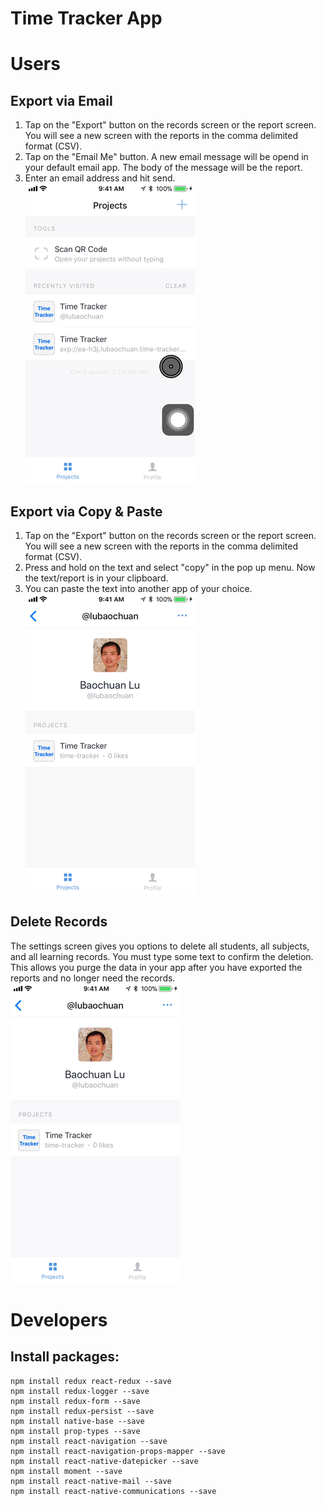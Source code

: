 
# Time Tracker App

# Users
## Export via Email
1. Tap on the "Export" button on the records screen or the report screen. You will see a new screen with the reports in the comma delimited format (CSV).
1. Tap on the "Email Me" button. A new email message will be opend in your default email app. The body of the message will be the report.
1. Enter an email address and hit send.
![export via email](images/email_export.gif)
## Export via Copy & Paste
1. Tap on the "Export" button on the records screen or the report screen. You will see a new screen with the reports in the comma delimited format (CSV).
1. Press and hold on the text and select "copy" in the pop up menu. Now the text/report is in your clipboard.
2. You can paste the text into another app of your choice.
![export via gmail](images/email_export2.gif)
## Delete Records
The settings screen gives you options to delete all students, all subjects, and all learning records. You must type some text to confirm the deletion. This allows you purge the data in your app after you have exported the reports and no longer need the records.
![delete](images/delete_records.gif)

# Developers
## Install packages:
```
npm install redux react-redux --save
npm install redux-logger --save
npm install redux-form --save
npm install redux-persist --save
npm install native-base --save
npm install prop-types --save
npm install react-navigation --save
npm install react-navigation-props-mapper --save
npm install react-native-datepicker --save
npm install moment --save
npm install react-native-mail --save
npm install react-native-communications --save
```
